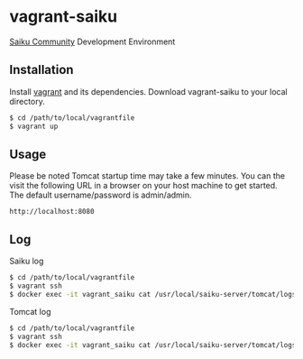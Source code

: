 # vagrant-saiku

[Saiku Community][1]  Development Environment


## Installation

Install [vagrant][1] and its dependencies.
Download vagrant-saiku to your local directory.
```bash
$ cd /path/to/local/vagrantfile
$ vagrant up
```


## Usage

Please be noted Tomcat startup time may take a few minutes. 
You can the visit the following URL in a browser on your host machine to get started.
The default username/password is admin/admin.
```
http://localhost:8080
```


## Log

Saiku log
```bash
$ cd /path/to/local/vagrantfile
$ vagrant ssh
$ docker exec -it vagrant_saiku cat /usr/local/saiku-server/tomcat/logs/saiku.log
```
Tomcat log
```bash
$ cd /path/to/local/vagrantfile
$ vagrant ssh
$ docker exec -it vagrant_saiku cat /usr/local/saiku-server/tomcat/logs/catalina.out
```

[1]: http://community.meteorite.bi/
[2]: https://www.vagrantup.com/